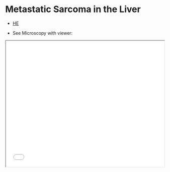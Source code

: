 # Metastatic Sarcoma in the Liver

- [HE](./HE.html)

- See Microscopy with viewer: 

<iframe src="./HE.html" width="100%" height="400px"></iframe>
